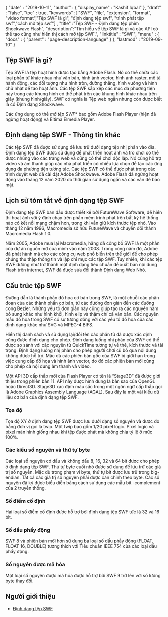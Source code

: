 {
  "date" : "2019-10-11",
  "author" : {
    "display_name" : "Kashif Iqbal"
},
  "draft" : "false",
  "toc" : true,
  "keywords" :[ "SWF", "file", "extension", "format", "video format","Tệp SWF là gì", "định dạng tệp swf", "trình phát tệp swf","cách mở tệp swf"] ,
  "title" :"Tệp SWF - Định dạng tệp phim Shockwave Flash",
  "description":"Tìm hiểu về tệp SWF là gì và các API có thể tạo cũng như hiển thị cách mở tệp SWF.",
  "linktitle" : "SWF",
  "menu" : {
    "docs" : {
      "parent" : "page-description-language"
}
},
  "lastmod" : "2019-09-10"
}

## Tệp SWF là gì?

Tệp SWF là tệp hoạt hình được tạo bằng Adobe Flash. Nó có thể chứa các loại phần tử khác nhau như văn bản, hình ảnh vector, hình ảnh raster, mô tả hành động, các đối tượng như hình tròn, đường thẳng, hình vuông và hình chữ nhật để tạo hoạt ảnh. Các tệp SWF sắp xếp các mục đa phương tiện này trong các khung hình có thể phát trên các khung hình khác nhau trên giây (khung hình/giây). SWF có nghĩa là Tệp web ngắn nhưng còn được biết là có Định dạng Shockwave.

Các ứng dụng có thể *mở tệp SWF** bao gồm Adobe Flash Player (hiện đã ngừng hoạt động) và Eltima Elmedia Player.

## Định dạng tệp SWF - Thông tin khác

Các tệp SWF đã được sử dụng để lưu trữ dưới dạng tệp nhị phân vào đĩa. Định dạng tệp SWF được sử dụng để phát triển hoạt ảnh và trò chơi có thể được nhúng vào các trang web và cũng có thể chơi độc lập. Nó cũng hỗ trợ video và âm thanh giúp các nhà phát triển có nhiều lựa chọn để tạo các ứng dụng đa phương tiện tương tác. Các tệp SWF có thể được phát trong các trình duyệt web đã cài đặt Adobe Shockwave. Adobe Flash đã ngừng hoạt động vào tháng 12 năm 2020 do thời gian sử dụng ngắn và các vấn đề bảo mật.

## Lịch sử tóm tắt về định dạng tệp SWF

Định dạng tệp SWF ban đầu được thiết kế bởi FutureWave Software, để hiển thị hoạt ảnh với ý định chạy trên phần mềm trình phát trên bất kỳ hệ thống nào có kết nối mạng chậm hơn, trong khi vẫn giữ kích thước tệp nhỏ. Vào tháng 12 năm 1996, Macromedia sở hữu FutureWave và chuyển đổi thành Macromedia Flash 1.0.

Năm 2005, Adobe mua lại Macromedia, hãng đã công bố SWF là một phần của dự án nguồn mở của mình vào năm 2008. Trong cùng năm đó, Adobe đã phát hành mã cho các công cụ web phổ biến trên thế giới để cho phép chúng thu thập thông tin và lập chỉ mục các tệp SWF. Tuy nhiên, khi các tệp SWF dường như trở thành một định dạng tiêu chuẩn để xuất bản nội dung Flash trên internet, SWF đã được sửa đổi thành Định dạng Web Nhỏ.

## Cấu trúc tệp SWF

Đường dẫn là thành phần đồ họa cơ bản trong SWF, là một chuỗi các phân đoạn của các thành phần cơ bản, từ các đường đơn giản đến các đường cong Bezier. Những yếu tố đơn giản này cũng giúp tạo ra các nguyên hàm bổ sung khác như hình khối, hình elip và thậm chí cả văn bản. Các nguyên mẫu đồ họa trong SWF có sự tương đồng với các yếu tố đồ họa của các định dạng khác như SVG và MPEG-4 BIFS.

Hiển thị danh sách và sử dụng lại/đổi tên các phần tử đã được xác định cũng được định dạng cho phép. Định dạng luồng nhị phân của SWF có thể được so sánh với các nguyên tử QuickTime tương tự về thẻ, kích thước và tải trọng. Định dạng luồng nhị phân cho phép người chơi cũ bỏ qua nội dung không được hỗ trợ. Mặc dù các phiên bản gốc của SWF bị giới hạn trong việc cung cấp đồ họa và hình ảnh vector, do đó các phiên bản mới cũng cho phép cả nội dung âm thanh và video.

Một API 3D cấp thấp mới của Flash Player có tên là “Stage3D” đã được giới thiệu trong phiên bản 11. API này được hình dung là bản sao của OpenGL hoặc Direct3D. Stage3D xác định màu sắc trong một ngôn ngữ cấp thấp gọi là Adobe Graphics Assembly Language (AGAL). Sau đây là một vài kiểu dữ liệu cơ bản của định dạng tệp SWF.

### Tọa độ

Tọa độ XY ở định dạng tệp SWF được lưu dưới dạng số nguyên và được đo bằng đơn vị gọi là twip. Một twip bao gồm 1/20 pixel logic. Pixel logic và pixel màn hình giống nhau khi tệp được phát mà không chia tỷ lệ ở mức 100%.

### Các kiểu số nguyên và thứ tự byte

Các loại số nguyên có dấu và không dấu 8, 16, 32 và 64 bit được cho phép ở định dạng tệp SWF. Thứ tự byte cuối nhỏ được sử dụng để lưu trữ các giá trị số nguyên. Mặc dù trong phạm vi byte, thứ tự bit được lưu trữ trong big-endian. Tất cả các giá trị số nguyên phải được căn chỉnh theo byte. Các số nguyên đã ký được biểu diễn bằng cách sử dụng các mẫu bit -complement của 2 truyền thống.

### Số điểm cố định

Hai loại số điểm cố định được hỗ trợ bởi định dạng tệp SWF tức là 32 và 16 bit.

### Số dấu phẩy động

SWF 8 và phiên bản mới hơn sử dụng ba loại số dấu phẩy động (FLOAT, FLOAT 16, DOUBLE) tương thích với Tiêu chuẩn IEEE 754 của các loại dấu phẩy động.

### Số nguyên được mã hóa

Một loại số nguyên được mã hóa được hỗ trợ bởi SWF 9 trở lên với số lượng byte thay đổi.

## Người giới thiệu

* [Định dạng tệp SWF](https://en.wikipedia.org/wiki/Swf)

